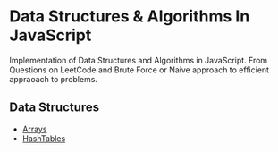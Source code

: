 # Data Structures & Algorithms In JavaScript

Implementation of Data Structures and Algorithms in JavaScript. 
From Questions on LeetCode and Brute Force or Naive approach to efficient appraoach to problems.

## Data Structures
- [Arrays](https://github.com/epaitoo/datastructures-algorithms-JS/tree/main/data-structures/array-and-string-exercises)
- [HashTables](https://github.com/epaitoo/datastructures-algorithms-JS/tree/main/data-structures/hashtables)
